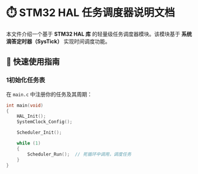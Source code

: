 # ⏱️ STM32 HAL 任务调度器说明文档

本文件介绍一个基于 **STM32 HAL 库** 的轻量级任务调度器模块。该模块基于 **系统滴答定时器（SysTick）** 实现时间调度功能。




## 🚀 快速使用指南

### 1初始化任务表

在 `main.c` 中注册你的任务及其周期：

```c
int main(void)
{
    HAL_Init();
    SystemClock_Config();

    Scheduler_Init();

    while (1)
    {
        Scheduler_Run();  // 死循环中调用，调度任务
    }
}
